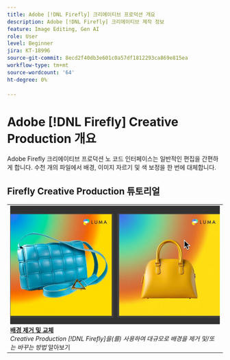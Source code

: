```yaml
---
title: Adobe [!DNL Firefly] 크리에이티브 프로덕션 개요
description: Adobe [!DNL Firefly] 크리에이티브 제작 정보
feature: Image Editing, Gen AI
role: User
level: Beginner
jira: KT-18996
source-git-commit: 8ecd2f40db3e601c0a57df1812293ca869e815ea
workflow-type: tm+mt
source-wordcount: '64'
ht-degree: 0%

---
```


# Adobe [!DNL Firefly] Creative Production 개요

Adobe Firefly 크리에이티브 프로덕션 노 코드 인터페이스는 일반적인 편집을 간편하게 합니다. 수천 개의 파일에서 배경, 이미지 자르기 및 색 보정을 한 번에 대체합니다.

## Firefly Creative Production 튜토리얼

<!-- COMMENT -->
<!-- CARDS

* https://experienceleague.adobe.com/en/docs/creative-cloud-enterprise-learn/cce-learning-hub/fireflyoverview/firefly-tutorials/overview-of-firefly
  {title = Overview of Adobe Firefly}
  {description = Learn what you can create with Adobe Firefly}
  {image = https://experienceleague.adobe.com/en/docs/creative-cloud-enterprise-learn/cce-learning-hub/fireflyoverview/media_11afa51a52fc9c6d940ee2b974589d4cd45cda4c7.png?width=400&format=webply&optimize=medium}
  {cta = View tutorial}

-->

<!-- END CARDS -->
<!-- END COMMENT -->

<table>
<tr>
   <td>
      <a href="background.md">
         <img alt="배경 제거 및 교체" src="../assets/creative-production-backgrounds.png" />
      </a>
      <div>
      <a href="background.md"><strong>배경 제거 및 교체</strong></a>
      </div>
      <em>Creative Production [!DNL Firefly]을(를) 사용하여 대규모로 배경을 제거 및/또는 바꾸는 방법</em> 알아보기
      <br>
  </td>
  </tr>
  </table>